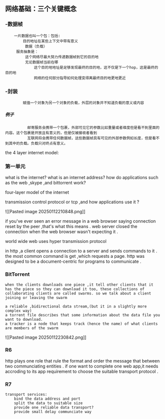 
## 网络基础：三个关键概念
###      -数据帧
		一片数据也叫一个包：包括:
			目的地址在某些上下文中带有意义
			 数据（负载）
		 服务抽象是：
			 这个网络尽最大努力传递数据帧到它的目的地
			 无论数据帧当前在哪
				 这个目的地地址是足够发现最终的目的地，这不仅是下一个hop，这是最终的                          目的地
				 网络的任何部分指导如何处理变得离最终目的地更地更近
				 
				  
###      -封装
			赋值一个对象为另一个对象的负载，外层的对象并不知道负载的意义或内容
#####            例子
              邮寄服务会携带一个包裹，外部可见它的参数比如重量或者维度但是看不到里面的内容。这个包裹是开放且有意义的，但是仅被接收者看到
              互联网将会携带任何数据帧，这些数据帧具有可见的外部参数例如长度，但是看不到其中的负载。负载只对终点有意义。


the 4 layer internet model:

	








### 第一单元
 

what is the internet?
what is an internet address?
how do applications such as the web ,skype ,and bittorrent work?

four-layer model of the internet

transmission control protocol or tcp ,and how applications use it ? 


![[Pasted image 20250112210848.png]]

	

if you've ever seen an error message in a web browser saying connection reset by the peer ,that's what this means . web server closed the connection when the web browser wasn't expecting it . 



world wide web  uses hyper transmission protocol 

in http ,a client opens a connection to a server  and sends commands to it . 
the most common command is get ,which requests a page. 
http was designed to be a document-centric  for programs to communicate . 


### BitTorrent
	when the clients downloads one piece ,it tell other clients that it has the piece so they can download it too, these collections of collaborating clients are called swarms. so we talk about a client joining or leaving the swarm 

	a reliable ,bidirectional data stream,(but it in a slightly more complex way)
	a torrent file describes that some information about the data file you want to download.
	a tracker is a node that keeps track (hence the name) of what clients are members of the swarm


![[Pasted image 20250112230842.png]]


### R6
http plays one role that rule the format and order the message that between two communciating entities . if one want to complete one web app,it needs accroding to its app requirement to choose the suitable transport protocol .




### R7
	transport services:
		bind the data address and port 
		split the data to suitable size
		provide one reliable data transport?
		provide small delay communciate way



